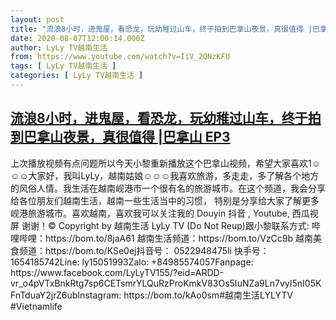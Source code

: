 ```yaml
---
layout: post
title: "流浪8小时，进鬼屋，看恐龙，玩幼稚过山车，终于拍到巴拿山夜景，真很值得 |巴拿山 EP3"
date: 2020-08-07T12:00:14.000Z
author: LyLy TV越南生活
from: https://www.youtube.com/watch?v=IiV_2QNzKFU
tags: [ LyLy TV越南生活 ]
categories: [ LyLy TV越南生活 ]
---
```

<!--1596801614000-->
[流浪8小时，进鬼屋，看恐龙，玩幼稚过山车，终于拍到巴拿山夜景，真很值得 |巴拿山 EP3](https://www.youtube.com/watch?v=IiV_2QNzKFU)
------

<div>
上次播放视频有点问题所以今天小黎重新播放这个巴拿山视频，希望大家喜欢1☺☺☺大家好，我叫LyLy，越南姑娘☺☺☺我喜欢旅游，多走走，多了解各个地方的风俗人情。我生活在越南岘港市一个很有名的旅游城市。在这个频道，我会分享给各位朋友们越南生活，越南一些生活当中的习惯， 特别是分享给大家了解更多岘港旅游城市。喜欢越南，喜欢我可以关注我的 Douyin 抖音 , Youtube, 西瓜视屏 谢谢！© Copyright by 越南生活 LyLy TV (Do Not Reup)跟小黎联系方式: 哔哩哔哩：https://bom.to/8jaA61 越南生活频道：https://bom.to/VzCc9b 越南美食频道：https://bom.to/KSe0ej抖音号： 0522948475li 快手号：1654185742Line:  ly15051993Zalo: +84985574057Fanpage: https://www.facebook.com/LyLyTV155/?eid=ARDD-vr_o4pVTxBnkRtg7sp6CETsmrYLQuRzProKmkV83Os5IuNZa9Ln7vyI5nI05KFnTduaY2jrZ6ubInstagram: https://bom.to/kAo0sm#越南生活LYLYTV #Vietnamlife
</div>
